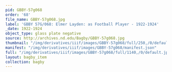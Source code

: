 ```yaml
---
pid: GBBY-57g068
order: '68'
file_name: GBBY-57g068.jpg
label: 'GBBY 57G/068: Elmer Layden: as Football Player - 1922-1924'
_date: 1922-1924
object_type: glass plate negative
source: http://archives.nd.edu/Bagby/GBBY-57g068.jpg
thumbnail: "/img/derivatives/iiif/images/GBBY-57g068/full/250,/0/default.jpg"
manifest: "/img/derivatives/iiif/images/GBBY-57g068/manifest.json"
full: "/img/derivatives/iiif/images/GBBY-57g068/full/1140,/0/default.jpg"
layout: bagby_item
collection: bagby
---
```

